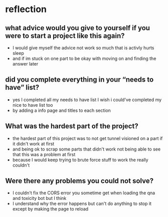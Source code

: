 # reflection

## what advice would you give to yourself if you were to start a project like this again?
- I would give myself the advice not work so much that is activly hurts sleep
- and if im stuck on one part to be okay with moving on and finding the answer later

## did you complete everything in your “needs to have” list?
- yes I completed all my needs to have list I wish i could've completed my nice to have list too
- by adding a info page and titles to each section

## What was the hardest part of the project?
- the hardest part of this project was to not get tunnel visioned on a part if it didn't work at first
- and being ok to scrap some parts that didn't work not being able to see that this was a problem at first
- because I would keep trying to brute force stuff to work the really couldn't

## Were there any problems you could not solve?
- I couldn't fix the CORS error you sometime get when loading the qna and toxicity bot but I think
- I understand why the error happens but can't do anything to stop it except by making the page to reload